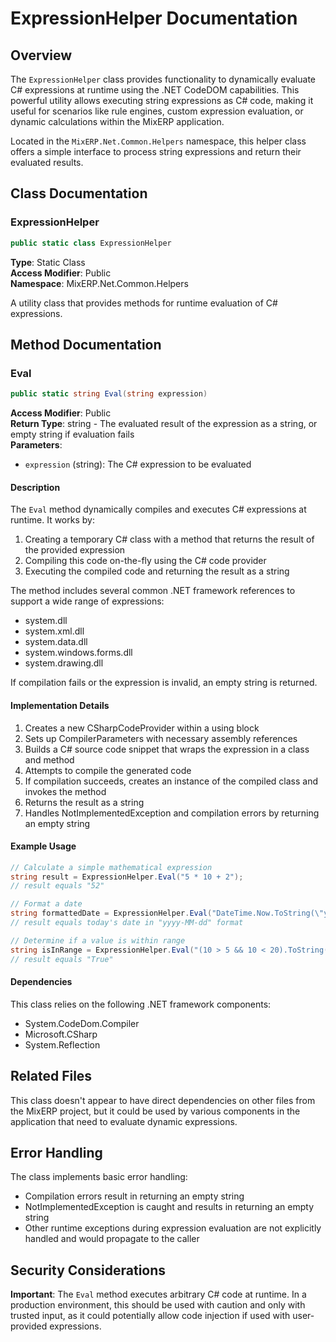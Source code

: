 # ExpressionHelper Documentation

## Overview

The `ExpressionHelper` class provides functionality to dynamically evaluate C# expressions at runtime using the .NET CodeDOM capabilities. This powerful utility allows executing string expressions as C# code, making it useful for scenarios like rule engines, custom expression evaluation, or dynamic calculations within the MixERP application.

Located in the `MixERP.Net.Common.Helpers` namespace, this helper class offers a simple interface to process string expressions and return their evaluated results.

## Class Documentation

### ExpressionHelper

```csharp
public static class ExpressionHelper
```

**Type**: Static Class  
**Access Modifier**: Public  
**Namespace**: MixERP.Net.Common.Helpers

A utility class that provides methods for runtime evaluation of C# expressions.

## Method Documentation

### Eval

```csharp
public static string Eval(string expression)
```

**Access Modifier**: Public  
**Return Type**: string - The evaluated result of the expression as a string, or empty string if evaluation fails  
**Parameters**:
- `expression` (string): The C# expression to be evaluated

#### Description

The `Eval` method dynamically compiles and executes C# expressions at runtime. It works by:

1. Creating a temporary C# class with a method that returns the result of the provided expression
2. Compiling this code on-the-fly using the C# code provider
3. Executing the compiled code and returning the result as a string

The method includes several common .NET framework references to support a wide range of expressions:
- system.dll
- system.xml.dll
- system.data.dll
- system.windows.forms.dll
- system.drawing.dll

If compilation fails or the expression is invalid, an empty string is returned.

#### Implementation Details

1. Creates a new CSharpCodeProvider within a using block
2. Sets up CompilerParameters with necessary assembly references
3. Builds a C# source code snippet that wraps the expression in a class and method
4. Attempts to compile the generated code
5. If compilation succeeds, creates an instance of the compiled class and invokes the method
6. Returns the result as a string
7. Handles NotImplementedException and compilation errors by returning an empty string

#### Example Usage

```csharp
// Calculate a simple mathematical expression
string result = ExpressionHelper.Eval("5 * 10 + 2");
// result equals "52"

// Format a date
string formattedDate = ExpressionHelper.Eval("DateTime.Now.ToString(\"yyyy-MM-dd\")");
// result equals today's date in "yyyy-MM-dd" format

// Determine if a value is within range
string isInRange = ExpressionHelper.Eval("(10 > 5 && 10 < 20).ToString()");
// result equals "True"
```

#### Dependencies

This class relies on the following .NET framework components:
- System.CodeDom.Compiler
- Microsoft.CSharp
- System.Reflection

## Related Files

This class doesn't appear to have direct dependencies on other files from the MixERP project, but it could be used by various components in the application that need to evaluate dynamic expressions.

## Error Handling

The class implements basic error handling:
- Compilation errors result in returning an empty string
- NotImplementedException is caught and results in returning an empty string
- Other runtime exceptions during expression evaluation are not explicitly handled and would propagate to the caller

## Security Considerations

**Important**: The `Eval` method executes arbitrary C# code at runtime. In a production environment, this should be used with caution and only with trusted input, as it could potentially allow code injection if used with user-provided expressions.